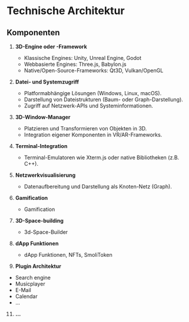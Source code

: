 # Technische Architektur

## Komponenten
1. **3D-Engine oder -Framework**
   - Klassische Engines: Unity, Unreal Engine, Godot
   - Webbasierte Engines: Three.js, Babylon.js
   - Native/Open-Source-Frameworks: Qt3D, Vulkan/OpenGL

2. **Datei- und Systemzugriff**
   - Platformabhängige Lösungen (Windows, Linux, macOS).
   - Darstellung von Dateistrukturen (Baum- oder Graph-Darstellung).
   - Zugriff auf Netzwerk-APIs und Systeminformationen.

3. **3D-Window-Manager**
   - Platzieren und Transformieren von Objekten in 3D.
   - Integration eigener Komponenten in VR/AR-Frameworks.

4. **Terminal-Integration**
   - Terminal-Emulatoren wie Xterm.js oder native Bibliotheken (z.B. C++).

5. **Netzwerkvisualisierung**
   - Datenaufbereitung und Darstellung als Knoten-Netz (Graph).
  
6. **Gamification**
   - Gamification

8. **3D-Space-building**
   - 3d-Space-Builder

9. **dApp Funktionen**
   - dApp Funktionen, NFTs, SmoliToken

10. **Plugin Architektur**
   - Search engine
   - Musicplayer
   - E-Mail
   - Calendar
   - ...

11. **...**
